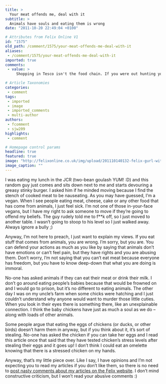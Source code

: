 ```yaml
---
title: >
  Your meat offends me, deal with it
subtitle: >
  Animals have souls and eating them is wrong
date: "2011-10-20 22:49:04 +0100"

# Attributes from Felix Online V1
id: "1575"
old_path: /comment/1575/your-meat-offends-me-deal-with-it
aliases:
 - /comment/1575/your-meat-offends-me-deal-with-it
imported: true
comments:
 - value: >
     Shopping in Tesco isn't the food chain. If you were out hunting your meat, that's the food chain. But since you're reading this, you're probably at Imperial, which means you're weak, feeble and are in the library rather than in Richmond Park with a spear. Tuck in to your library jacket potato. <br> <br>We _are_ different to animals: humans are moral beings; animals aren't.,I wouldn't discourage anyone from having a stab at writing, practice is an essential part of improving. However, I am afraid I must agree with many of the sentiments above. Although my own writing is far from perfect, I feel sure that it is easy to go too far when you are writing what you think. For example, if you tell your audience you know their feelings better than they do "you have to know deep-down that what you are doing is immoral" you are in serious danger of alienating them. Some writers (e.g. David Mitchell and Victoria Coren, amongst my heroes) are able to get a good balance and essentailly make whoever is reading their stuff agr

# Article Taxonomies
categories:
 - comment
tags:
 - imported
 - image
 - imported_comments
 - multi-author
authors:
 - fcomment
 - sjw209
highlights:
 - comment

# Homepage control params
headline: true
featured: true
image: "http://felixonline.co.uk/img/upload/201110140132-felix-gurl-with-opinions.png"
image_caption: ""
---
```


I was eating my lunch in the JCR (two-bean goulash YUM! :D) and this random guy just comes and sits down next to me and starts devouring a greasy stinky burger. I asked him if he minded moving because I find the stench of cooked meat to be nauseating. As you may have guessed, I’m a vegan. When I see people eating meat, cheese, cake or any other food that has come from animals, I just feel sick. I’m not one of those in-your-face vegans, but I have my right to ask someone to move if they’re going to offend my beliefs. The guy rudely told me to f**k off, so I just moved to another table. I wasn’t going to stoop to his level so I just walked away. Always ignore a bully ;)

Anyway, I’m not here to preach, I just want to explain my views. If you eat stuff that comes from animals, you are wrong. I’m sorry, but you are. You can defend your actions as much as you like by saying that animals don’t have emotions or can’t feel pain, but they have rights and you are abusing them. Don’t worry, I’m not saying that you can’t eat meat because everyone has freedom, but you have to know deep-down that what you are doing is immoral.

No-one has asked animals if they can eat their meat or drink their milk. I don’t go around eating people’s babies because that would be frowned on and I would go to prison, but it’s no different to eating animals. The other day I was on my uncle’s farm when some chicks were hatching and I just couldn’t understand why anyone would want to murder those little cuties. When you look in their eyes there is something there, like an unexplainable connection. I think the baby chickens have just as much a soul as we do – along with loads of other animals.

Some people argue that eating the eggs of chickens (or ducks, or other birds) doesn’t harm them in anyway, but if you think about it, it’s sort of stealing. No-one has asked the chicken if you can take her eggs and I read this article once that said that they have tested chicken’s stress levels after stealing their eggs and it goes up! I don’t think I could eat an omelette knowing that there is a stressed chicken on my hands.

Anyway, that’s my little piece over. Like I say, I have opinions and I’m not expecting you to read my articles if you don’t like them, so there is no need to [post nasty comments about my articles on the Felix website](http://felixonline.co.uk/comment/1538/im-a-girl-with-opinions-just-deal-with-it/#commentHeader). I don’t mind constructive criticism, but I won’t read your abusive comments :)
